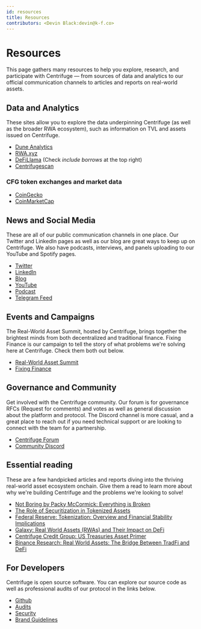 ```yaml
---
id: resources
title: Resources
contributors: <Devin Black:devin@k-f.co>
---
```


# Resources

This page gathers many resources to help you explore, research, and participate with Centrifuge — from sources of data and analytics to our official communication channels to articles and reports on real-world assets.

## Data and Analytics

These sites allow you to explore the data underpinning Centrifuge (as well as the broader RWA ecosystem), such as information on TVL and assets issued on Centrifuge.

- [Dune Analytics](https://dune.com/centrifuge/centrifuge)
- [RWA.xyz](https://rwa.xyz/)
- [DeFiLlama](https://defillama.com/protocol/centrifuge) (Check _include borrows_ at the top right)
- [Centrifugescan](https://centrifugescan.io/)

### CFG token exchanges and market data

- [CoinGecko](https://www.coingecko.com/en/coins/centrifuge)
- [CoinMarketCap](https://coinmarketcap.com/currencies/centrifuge/)

## News and Social Media

These are all of our public communication channels in one place. Our Twitter and LinkedIn pages as well as our blog are great ways to keep up on Centrifuge. We also have podcasts, interviews, and panels uploading to our YouTube and Spotify pages.

- [Twitter](https://twitter.com/centrifuge)
- [LinkedIn](https://www.linkedin.com/company/centrifugehq/)
- [Blog](https://centrifuge.mirror.xyz/)
- [YouTube](https://www.youtube.com/channel/UCfNkoq7YLrr8MeSJ3a6jVcA)
- [Podcast](https://open.spotify.com/show/3mcy2eIFO9qUFlxhZeYMV4)
- [Telegram Feed](https://t.me/centrifuge_chat)

## Events and Campaigns

The Real-World Asset Summit, hosted by Centrifuge, brings together the brightest minds from both decentralized and traditional finance. Fixing Finance is our campaign to tell the story of what problems we're solving here at Centrifuge. Check them both out below.

- [Real-World Asset Summit](https://www.rwasummit.io/)
- [Fixing Finance](https://fixing.finance/)

## Governance and Community

Get involved with the Centrifuge community. Our forum is for governance RFCs (Request for comments) and votes as well as general discussion about the platform and protocol. The Discord channel is more casual, and a great place to reach out if you need technical support or are looking to connect with the team for a partnership.

- [Centrifuge Forum](https://gov.centrifuge.io/)
- [Community Discord](https://discord.com/invite/yEzyUq5gxF)

## Essential reading

These are a few handpicked articles and reports diving into the thriving real-world asset ecosystem onchain. Give them a read to learn more about why we're building Centrifuge and the problems we're looking to solve!

- [Not Boring by Packy McCormick: Everything is Broken](https://www.notboring.co/p/everything-is-broken)
- [The Role of Securitization in Tokenized Assets](https://assets-global.website-files.com/651206970b81ddcea1edf1ea/6536e1b1436cbc683707a4f4_securization-in-tokenized-assets.pdf)
- [Federal Reserve: Tokenization: Overview and Financial Stability Implications](https://www.federalreserve.gov/econres/feds/files/2023060pap.pdf)
- [Galaxy: Real World Assets (RWAs) and Their Impact on DeFi](https://www.galaxy.com/insights/research/rwas-and-their-impact-on-defi/)
- [Centrifuge Credit Group: US Treasuries Asset Primer](https://gov.centrifuge.io/t/asset-primer-overview-us-treasurys/5991)
- [Binance Research: Real World Assets: The Bridge Between TradFi and DeFi](https://www.binance.com/en/research/analysis/real-world-assets)

## For Developers

Centrifuge is open source software. You can explore our source code as well as professional audits of our protocol in the links below.

- [Github](https://github.com/centrifuge/)
- [Audits](https://github.com/centrifuge/security/tree/main/audits)
- [Security](https://centrifuge.io/security)
- [Brand Guidelines](https://centrifuge.io/brand)

